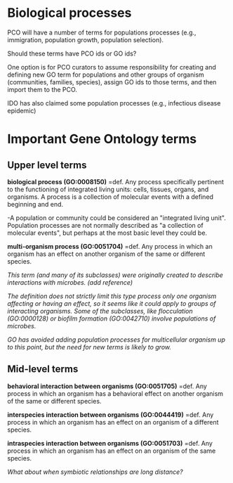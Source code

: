 # Biological processes #

PCO will have a number of terms for populations processes (e.g., immigration, population growth, population selection).

Should these terms have PCO ids or GO ids?

One option is for PCO curators to assume responsibility for creating and defining new GO term for populations and other groups of organism (communities, families, species), assign GO ids to those terms, and then import them to the PCO.

IDO has also claimed some population processes (e.g., infectious disease epidemic)

# Important Gene Ontology terms #
## Upper level terms ##

**biological process (GO:0008150)** =def. Any process specifically pertinent to the functioning of integrated living units: cells, tissues, organs, and organisms. A process is a collection of molecular events with a defined beginning and end.

-A population or community could be considered an "integrated living unit". Population processes are not normally described as "a collection of molecular events", but perhaps at the most basic level they could be.

**multi-organism process (GO:0051704)** =def. Any process in which an organism has an effect on another organism of the same or different species.

_This term (and many of its subclasses) were originally created to describe interactions with microbes. (add reference)_

_The definition does not strictly limit this type process only one organism affecting or having an effect, so it seems like it could apply to groups of interacting organisms. Some of the subclasses, like flocculation (GO:0000128) or biofilm formation (GO:0042710) involve populations of microbes._

_GO has avoided adding population processes for multicellular organism up to this point, but the need for new terms is likely to grow._

## Mid-level terms ##
**behavioral interaction between organisms (GO:0051705)** =def. Any process in which an organism has a behavioral effect on another organism of the same or different species.

**interspecies interaction between organisms (GO:0044419)** =def. Any process in which an organism has an effect on an organism of a different species.

**intraspecies interaction between organisms (GO:0051703)** =def. Any process in which an organism has an effect on an organism of the same species.




_What about when symbiotic relationships are long distance?_